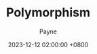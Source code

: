 ---
title: Polymorphism
date: 2023-12-12 02:00:00 +0800
categories: [Tech, Linux]
tags: [server, linux, c++]
description: Linux 内存模型以及编译链接原理.
author: Payne
mermaid: true
---